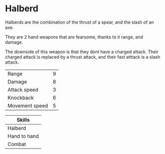 # Halberd

Halberds are the combination of the thrust of a spear, and the slash of an axe.

They are 2 hand weapons that are fearsome, thanks to it range, and damage.

The downside of this weapon is that they dont have a charged attack. Their charged attack is replaced by a thrust attack, and their fast atttack is a slash attack.

|||
|---|---|
|Range|9|
|Damage|8|
|Attack speed|3|
|Knockback|6|
|Movement speed|5|

|Skills|
|------|
|Halberd|
|Hand to hand|
|Combat|
